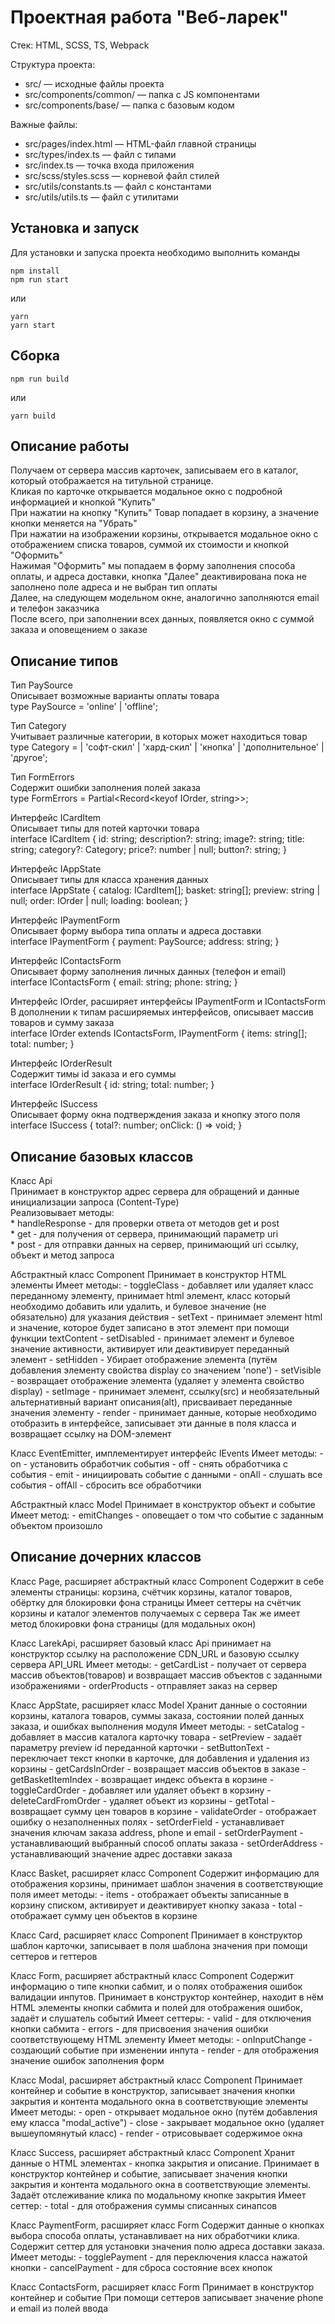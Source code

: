 # Проектная работа "Веб-ларек"

Стек: HTML, SCSS, TS, Webpack

Структура проекта:
- src/ — исходные файлы проекта
- src/components/common/ — папка с JS компонентами
- src/components/base/ — папка с базовым кодом

Важные файлы:
- src/pages/index.html — HTML-файл главной страницы
- src/types/index.ts — файл с типами
- src/index.ts — точка входа приложения
- src/scss/styles.scss — корневой файл стилей
- src/utils/constants.ts — файл с константами
- src/utils/utils.ts — файл с утилитами

## Установка и запуск
Для установки и запуска проекта необходимо выполнить команды

```
npm install
npm run start
```

или

```
yarn
yarn start
```
## Сборка

```
npm run build
```

или

```
yarn build
```

## Описание работы 
Получаем от сервера массив карточек, записываем его в каталог, который отображается на титульной странице.    
Кликая по карточке открывается модальное окно с подробной информацией и кнопкой "Купить"  
При нажатии на кнопку "Купить" Товар попадает в корзину, а значение кнопки меняется на "Убрать"  
При нажатии на изображении корзины, открывается модальное окно с отображением списка товаров, суммой их стоимости и кнопкой "Оформить"  
Нажимая "Оформить" мы попадаем в форму заполнения способа оплаты, и адреса доставки, кнопка "Далее" деактивирована пока не заполнено поле адреса и не выбран тип оплаты  
Далее, на следующем модельном окне, аналогично заполняются email и телефон заказчика  
После всего, при заполнении всех данных, появляется окно с суммой заказа и оповещением о заказе  


## Описание типов

Тип PaySource  
Описывает возможные варианты оплаты товара  
type PaySource = 'online' | 'offline';  
  
Тип Сategory    
Учитывает различные категории, в которых может находиться товар     
type Сategory =
	| 'софт-скил'
	| 'хард-скил'
	| 'кнопка'
	| 'дополнительное'
	| 'другое';

Тип FormErrors  
Содержит ошибки заполнения полей заказа  
type FormErrors = Partial<Record<keyof IOrder, string>>;  

Интерфейс ICardItem  
Описывает типы для потей карточки товара  
interface ICardItem {
	id: string;
	description?: string;
	image?: string;
	title: string;
	category?: Сategory;
	price?: number | null;
	button?: string;
}  

Интерфейс IAppState  
Описывает типы для класса хранения данных  
interface IAppState {
	catalog: ICardItem[];
	basket: string[];
	preview: string | null;
	order: IOrder | null;
	loading: boolean;
}  

Интерфейс IPaymentForm  
Описывает форму выбора типа оплаты и адреса доставки  
interface IPaymentForm {
	payment: PaySource;
	address: string;
}  

Интерфейс IContactsForm  
Описывает форму заполнения личных данных (телефон и email)  
interface IContactsForm {
	email: string;
	phone: string;
}

Интерфейс IOrder, расширяет интерфейсы IPaymentForm и IContactsForm  
В дополнении к типам расширяемых интерфейсов, описывает массив товаров и сумму заказа   
interface IOrder extends IContactsForm, IPaymentForm {
	items: string[];
	total: number;
}

Интерфейс IOrderResult  
Содержит тимы id заказа и его суммы  
interface IOrderResult {
	id: string;
    total: number;
}

Интерфейс ISuccess  
Описывает форму окна подтверждения заказа и кнопку этого поля  
interface ISuccess {
	total?: number;
	onClick: () => void;
}


## Описание базовых классов

Класс Api  
    Принимает в конструктор адрес сервера для обращений и данные инициализации запроса (Content-Type)  
    Реализовывает методы:  
    * handleResponse - для проверки ответа от методов get и post  
    * get - для получения от сервера, принимающий параметр uri  
    * post - для отправки данных на сервер, принимающий uri ссылку, объект и метод запроса  

Абстрактный класс Component<T>
    Принимает в конструктор HTML элементы
    Имеет методы:
    - toggleClass - добавляет или удаляет класс переданному элементу, принимает html элемент, класс который необходимо добавить или удалить, 
        и булевое значение (не обязательно) для указания действия
    - setText - принимает элемент html и значение, которое будет записано в этот элемент при помощи функции textContent
    - setDisabled - принимает элемент и булевое значение активности, активирует или деактивирует переданный элемент
    - setHidden - Убирает отображение элемента (путём добавления элементу свойства display со значением 'none')
    - setVisible - возвращает отображение элемента (удаляет у элемента свойство display)
    - setImage - принимает элемент, ссылку(src) и необязательный альтернативный вариант описания(alt), присваивает переданные значения элементу
    - render - принимает данные, которые необходимо отобразить в интерфейсе, записывает эти данные в поля класса и возвращает ссылку на DOM-элемент


Класс EventEmitter, имплементирует интерфейс IEvents
    Имеет методы:
    - on - установить обработчик события
    - off - снять обработчика с события
    - emit - инициировать событие с данными
    - onAll - слушать все события
    - offAll - сбросить все обработчики

Абстрактный класс Model
    Принимает в конструктор объект и событие
    Имеет метод:
    - emitChanges - оповещает о том что событие с заданным объектом произошло


## Описание дочерних классов

Класс Page, расширяет абстрактный класс Component
    Содержит в себе элементы страницы: корзина, счётчик корзины, каталог товаров, обёртку для блокировки фона страницы
    Имеет сеттеры на счётчик корзины и каталог элементов получаемых с сервера
    Так же имеет метод блокировки фона страницы (для модальных окон)

Класс LarekApi, расширяет базовый класс Api
    принимает на конструктор ссылку на расположение CDN_URL и базовую ссылку сервера API_URL
    Имеет методы:
    - getCardList - получает от сервера массив объектов(товаров) и возвращает массив объектов с заданными изображениями
    - orderProducts - отправляет заказ на сервер

Класс AppState, расширяет класс Model
    Хранит данные о состоянии корзины, каталога товаров, суммы заказа, состоянии полей данных заказа, и ошибках выполнения модуля
    Имеет методы:
    - setCatalog - добавляет в массив каталога карточку товара
    - setPreview - задаёт параметру preview id переданной карточки
    - setButtonText - переключает текст кнопки в карточке, для добавления и удаления из корзины
    - getCardsInOrder - возвращает массив объектов в заказе
    - getBasketItemIndex - возвращает индекс объекта в корзине
    - toggleCardOrder - добавляет или удаляет объект в корзину
    - deleteCardFromOrder - удаляет объект из корзины
    - getTotal - возвращает сумму цен товаров в корзине
    - validateOrder - отображает ошибку о незаполненных полях
    - setOrderField - устанавливает значения ключам заказа address, phone и email
    - setOrderPayment - устанавливающий выбранный способ оплаты заказа
    - setOrderAddress - устанавливающий значение адрес доставки заказа

Класс Basket, расширяет класс Component
    Содержит информацию для отображения корзины, принимает шаблон значения в соответствующие поля
    имеет методы:
    - items - отображает объекты записанные в корзину списком, активирует и деактивирует кнопку заказа
    - total - отображает сумму цен объектов в корзине

Класс Card, расширяет класс Component
    Принимает в конструктор шаблон карточки, записывает в поля шаблона значения при помощи сеттеров и геттеров

Класс Form, расширяет абстрактный класс Component
    Содержит информацию о типе кнопки сабмит, и о полях отображения ошибок валидации инпутов. 
    Принимает в конструктор контейнер, находит в нём HTML элементы кнопки сабмита и полей для отображения ошибок, задаёт и слушатель событий
    Имеет сеттеры:
    - valid - для отключения кнопки сабмита
    - errors - для присвоения значения ошибки соответствующему HTML элементу
    Имеет методы:
    - onInputChange - создающий событие при изменении инпута
    - render - для отображения значение ошибок заполнения форм

Класс Modal, расширяет абстрактный класс Component
    Принимает контейнер и событие в конструктор, записывает значения кнопки закрытия и контента модального окна в соответствующие элементы
    Имеет методы:
    - open - открывает модальное окно (путём добавления ему класса "modal_active")
    - close - закрывает модальное окно (удаляет вышеупомянутый класс)
    - render - отрисовывает содержимое окна

Класс Success, расширяет абстрактный класс Component
    Хранит данные о HTML элементах - кнопка закрытия и описание. Принимает в конструктор контейнер и событие, записывает значения кнопки закрытия и контента модального окна в соответствующие элементы.
    Задаёт отслеживание клика по модальному кнопке закрытия
    Имеет сеттер:
    - total - для отображения суммы списанных синапсов

Класс PaymentForm, расширяет класс Form
    Содержит данные о кнопках выбора способа оплаты, устанавливает на них обработчики клика. Содержит сеттер для установки значения полю адреса доставки заказа. 
    Имеет методы:
    - togglePayment - для переключения класса нажатой кнопки
    - cancelPayment - для сброса состояние всех кнопок

Класс ContactsForm, расширяет класс Form
    Принимает в конструктор контейнер и событие
    При помощи сеттеров записывает значение phone и email из полей ввода